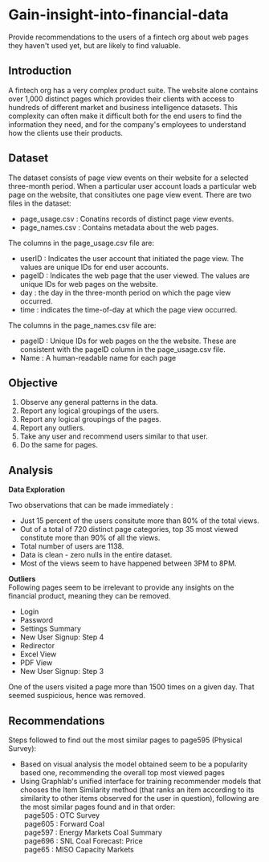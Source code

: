 # Gain-insight-into-financial-data
Provide recommendations to the users of a fintech org about web pages they haven't used yet, but are likely to find valuable.

## Introduction  
 
A fintech org has a very complex product suite. The website alone contains over 1,000 distinct pages which
provides their clients with access to hundreds of different market and business intelligence datasets. This
complexity can often make it difficult both for the end users to find the information they need, and for the
company's employees to understand how the clients use their products.  
 
## Dataset

The dataset consists of page view events on their website for a selected three-month period. When a particular
user account loads a particular web page on the website, that consitiutes one page view event.
There are two files in the dataset:  
- page_usage.csv : Conatins records of distinct page view events.  
- page_names.csv : Contains metadata about the web pages.  

The columns in the page_usage.csv file are:  
- userID : Indicates the user account that initiated the page view. The values are unique IDs for end
user accounts.  
- pageID : Indicates the web page that the user viewed. The values are unique IDs for web pages on
the website.  
- day : the day in the three-month period on which the page view occurred.  
- time : indicates the time-of-day at which the page view occurred.  

The columns in the page_names.csv file are:  
- pageID : Unique IDs for web pages on the the website. These are consistent with the pageID
column in the page_usage.csv file.  
- Name : A human-readable name for each page  

## Objective  

1. Observe any general patterns in the data.  
2. Report any logical groupings of the users.  
3. Report any logical groupings of the pages.  
4. Report any outliers.  
5. Take any user and recommend users similar to that user.  
6. Do the same for pages.  

## Analysis  

**Data Exploration**  

Two observations that can be made immediately :  
* Just 15 percent of the users consitute more than 80% of the total views.  
* Out of a total of 720 distinct page categories, top 35 most viewed constitute more than 90% of all the views.  
* Total number of users are 1138.
* Data is clean - zero nulls in the entire dataset.  
* Most of the views seem to have happened between 3PM to 8PM.  

**Outliers**  
Following pages seem to be irrelevant to provide any insights on the financial product, meaning they can be removed.  
* Login  
* Password  
* Settings Summary  
* New User Signup: Step 4  
* Redirector  
* Excel View  
* PDF View  
* New User Signup: Step 3  

One of the users visited a page more than 1500 times on a given day. That seemed suspicious, hence was removed.  

## Recommendations  
Steps followed to find out the most similar pages to page595 (Physical Survey):  
* Based on visual analysis the model obtained seem to be a popularity based one, recommending the overall top most viewed pages  
* Using Graphlab's unified interface for training recommender models that chooses the Item Similarity method (that ranks an item according to its similarity to other items observed for the user in question), following are the most similar pages found  and in that order:  
&nbsp; page505 : OTC Survey  
&nbsp; page605 : Forward Coal  
&nbsp; page597 : Energy Markets Coal Summary  
&nbsp; page696 : SNL Coal Forecast: Price  
&nbsp; page65 : MISO Capacity Markets   
